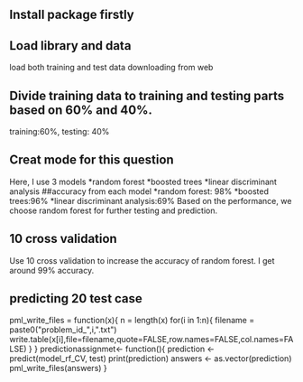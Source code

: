 ## Install package firstly
## Load library and data
load both training and test data downloading from web
## Divide training data to training and testing parts based on 60% and 40%.
training:60%, testing: 40%
## Creat mode for this question
Here, I use 3 models
*random forest
*boosted trees 
*linear discriminant analysis 
##accuracy from each model
*random forest: 98%
*boosted trees:96%
*linear discriminant analysis:69%
Based on the performance, we choose random forest for further testing and prediction.
## 10 cross validation
Use 10 cross validation to increase the accuracy of random forest. I get around 99% accuracy.
## predicting 20 test case
pml_write_files = function(x){
  n = length(x)
  for(i in 1:n){
    filename = paste0("problem_id_",i,".txt")
    write.table(x[i],file=filename,quote=FALSE,row.names=FALSE,col.names=FALSE)
  }
}
predictionassignmet<- function(){
  prediction <- predict(model_rf_CV, test)
  print(prediction)
  answers <- as.vector(prediction)
  pml_write_files(answers)
}
